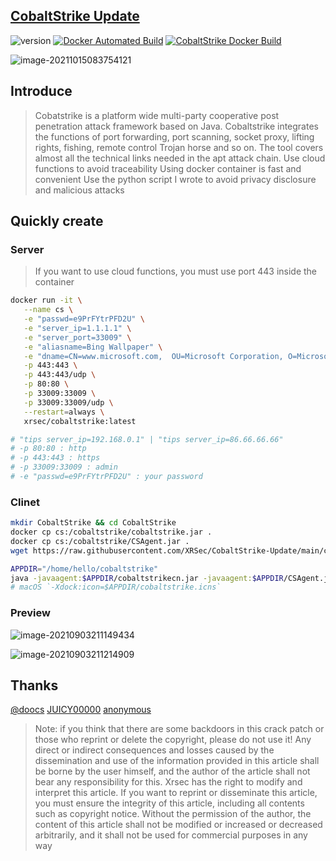 ## [CobaltStrike Update](https://cobaltstrike.vercel.app/)

![version](https://img.shields.io/badge/Version-4.5-da282a) [![Docker Automated Build](https://img.shields.io/docker/automated/xrsec/cobaltstrike?label=Build&logo=docker&style=flat-square)](https://hub.docker.com/r/xrsec/cobaltstrike) [![CobaltStrike Docker Build](https://github.com/XRSec/CobaltStrike-Docker/actions/workflows/CobaltStrike_Docker_Build.yml/badge.svg)](https://github.com/XRSec/CobaltStrike-Docker/actions/workflows/CobaltStrike_Docker_Build.yml)

![image-20211015083754121](https://dogefs.s3.ladydaily.com/ZYGG/storage/image-20211015083754121.png?fmt=webp&q=48)

## Introduce

> Cobatstrike is a platform wide multi-party cooperative post penetration attack framework based on Java. Cobaltstrike integrates the functions of port forwarding, port scanning, socket proxy, lifting rights, fishing, remote control Trojan horse and so on. The tool covers almost all the technical links needed in the apt attack chain.
> Use cloud functions to avoid traceability
> Using docker container is fast and convenient
> Use the python script I wrote to avoid privacy disclosure and malicious attacks

## Quickly create

### Server

> If you want to use cloud functions, you must use port 443 inside the container

```bash
docker run -it \
   --name cs \
   -e "passwd=e9PrFYtrPFD2U" \
   -e "server_ip=1.1.1.1" \
   -e "server_port=33009" \
   -e "aliasname=Bing Wallpaper" \
   -e "dname=CN=www.microsoft.com,  OU=Microsoft Corporation, O=Microsoft Corporation, L=Redmond, S=WA, C=US" \
   -p 443:443 \
   -p 443:443/udp \
   -p 80:80 \
   -p 33009:33009 \
   -p 33009:33009/udp \
   --restart=always \
   xrsec/cobaltstrike:latest

# "tips server_ip=192.168.0.1" | "tips server_ip=86.66.66.66"
# -p 80:80 : http
# -p 443:443 : https
# -p 33009:33009 : admin
# -e "passwd=e9PrFYtrPFD2U" : your password
```

### Clinet

```bash
mkdir CobaltStrike && cd CobaltStrike
docker cp cs:/cobaltstrike/cobaltstrike.jar .
docker cp cs:/cobaltstrike/CSAgent.jar .
wget https://raw.githubusercontent.com/XRSec/CobaltStrike-Update/main/cobaltstrikecn.jar

APPDIR="/home/hello/cobaltstrike"
java -javaagent:$APPDIR/cobaltstrikecn.jar -javaagent:$APPDIR/CSAgent.jar=f38eb3d1a335b252b58bc2acde81b542 -Dfile.encoding=UTF-8 -XX:ParallelGCThreads=4  -XX:+AggressiveHeap -XX:+UseParallelGC -Xms512M -Xmx1024M -jar $APPDIR/cobaltstrike.jar
# macOS `-Xdock:icon=$APPDIR/cobaltstrike.icns`
```

### Preview

![image-20210903211149434](https://dogefs.s3.ladydaily.com/ZYGG/storage/20210903213218094679.png?fmt=webp&q=48)

![image-20210903211214909](https://dogefs.s3.ladydaily.com/ZYGG/storage/20210903213224154378.png?fmt=webp&q=48)

## Thanks

[@doocs](https://www.upload.ee/files/13456591/Cobalt_Strike_4.4__August_04__2021_.7z.html) [JUICY00000](https://github.com/JUICY00000/Cobalt4.4) [anonymous](https://www.123pan.com/s/l1eA-iqdD3)

> Note: if you think that there are some backdoors in this crack patch or those who reprint or delete the copyright, please do not use it!
> Any direct or indirect consequences and losses caused by the dissemination and use of the information provided in this article shall be borne by the user himself, and the author of the article shall not bear any responsibility for this.
> Xrsec has the right to modify and interpret this article. If you want to reprint or disseminate this article, you must ensure the integrity of this article, including all contents such as copyright notice. Without the permission of the author, the content of this article shall not be modified or increased or decreased arbitrarily, and it shall not be used for commercial purposes in any way
